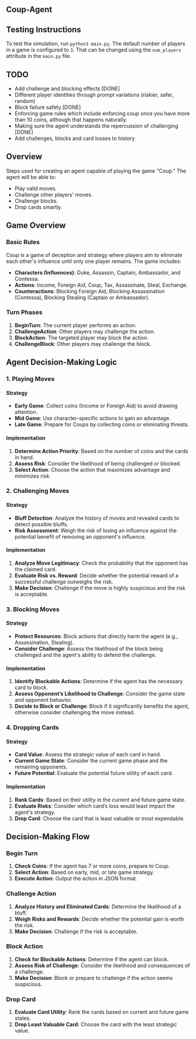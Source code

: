 ## Coup-Agent

## Testing Instructions
To test the simulation, run ```python3 main.py```. The default number of players in a game is configured to `3`.
That can be changed using the `num_players` attribute in the `main.py` file.

## TODO
- Add challenge and blocking effects [DONE]
- Different player identities through prompt variations (riskier, safer, random)
- Block failure safety [DONE]
- Enforcing game rules which include enforcing coup once you have more than 10 coins, although that happens naturally.
- Making sure the agent understands the repercussion of challenging [DONE]
- Add challenges, blocks and card losses to history

## Overview

Steps used for creating an agent capable of playing the game "Coup." The agent will be able to:
- Play valid moves.
- Challenge other players' moves.
- Challenge blocks.
- Drop cards smartly.

## Game Overview

### Basic Rules

Coup is a game of deception and strategy where players aim to eliminate each other's influence until only one player remains. The game includes:
- **Characters (Influences)**: Duke, Assassin, Captain, Ambassador, and Contessa.
- **Actions**: Income, Foreign Aid, Coup, Tax, Assassinate, Steal, Exchange.
- **Counteractions**: Blocking Foreign Aid, Blocking Assassination (Contessa), Blocking Stealing (Captain or Ambassador).

### Turn Phases

1. **BeginTurn**: The current player performs an action.
2. **ChallengeAction**: Other players may challenge the action.
3. **BlockAction**: The targeted player may block the action.
4. **ChallengeBlock**: Other players may challenge the block.

## Agent Decision-Making Logic

### 1. Playing Moves

#### Strategy

- **Early Game**: Collect coins (Income or Foreign Aid) to avoid drawing attention.
- **Mid Game**: Use character-specific actions to gain an advantage.
- **Late Game**: Prepare for Coups by collecting coins or eliminating threats.

#### Implementation

1. **Determine Action Priority**: Based on the number of coins and the cards in hand.
2. **Assess Risk**: Consider the likelihood of being challenged or blocked.
3. **Select Action**: Choose the action that maximizes advantage and minimizes risk.

### 2. Challenging Moves

#### Strategy

- **Bluff Detection**: Analyze the history of moves and revealed cards to detect possible bluffs.
- **Risk Assessment**: Weigh the risk of losing an influence against the potential benefit of removing an opponent's influence.

#### Implementation

1. **Analyze Move Legitimacy**: Check the probability that the opponent has the claimed card.
2. **Evaluate Risk vs. Reward**: Decide whether the potential reward of a successful challenge outweighs the risk.
3. **Make Decision**: Challenge if the move is highly suspicious and the risk is acceptable.

### 3. Blocking Moves

#### Strategy

- **Protect Resources**: Block actions that directly harm the agent (e.g., Assassination, Stealing).
- **Consider Challenge**: Assess the likelihood of the block being challenged and the agent's ability to defend the challenge.

#### Implementation

1. **Identify Blockable Actions**: Determine if the agent has the necessary card to block.
2. **Assess Opponent’s Likelihood to Challenge**: Consider the game state and opponent behavior.
3. **Decide to Block or Challenge**: Block if it significantly benefits the agent, otherwise consider challenging the move instead.

### 4. Dropping Cards

#### Strategy

- **Card Value**: Assess the strategic value of each card in hand.
- **Current Game State**: Consider the current game phase and the remaining opponents.
- **Future Potential**: Evaluate the potential future utility of each card.

#### Implementation

1. **Rank Cards**: Based on their utility in the current and future game state.
2. **Evaluate Risks**: Consider which card’s loss would least impact the agent's strategy.
3. **Drop Card**: Choose the card that is least valuable or most expendable.

## Decision-Making Flow

### Begin Turn

1. **Check Coins**: If the agent has 7 or more coins, prepare to Coup.
2. **Select Action**: Based on early, mid, or late game strategy.
3. **Execute Action**: Output the action in JSON format.

### Challenge Action

1. **Analyze History and Eliminated Cards**: Determine the likelihood of a bluff.
2. **Weigh Risks and Rewards**: Decide whether the potential gain is worth the risk.
3. **Make Decision**: Challenge if the risk is acceptable.

### Block Action

1. **Check for Blockable Actions**: Determine if the agent can block.
2. **Assess Risk of Challenge**: Consider the likelihood and consequences of a challenge.
3. **Make Decision**: Block or prepare to challenge if the action seems suspicious.

### Drop Card

1. **Evaluate Card Utility**: Rank the cards based on current and future game states.
2. **Drop Least Valuable Card**: Choose the card with the least strategic value.
